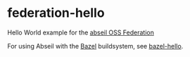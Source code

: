 # federation-hello
Hello World example for the [abseil OSS Federation](https://github.com/abseil/federation-head)

For using Abseil with the [Bazel](http://www.bazel.io) buildsystem,
see [bazel-hello](https://github.com/abseil/federation-hello/tree/master/bazel-hello).

